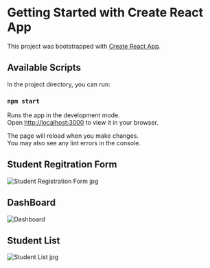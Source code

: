 # Getting Started with Create React App

This project was bootstrapped with [Create React App](https://github.com/facebook/create-react-app).

## Available Scripts

In the project directory, you can run:

### `npm start`

Runs the app in the development mode.\
Open [http://localhost:3000](http://localhost:3000) to view it in your browser.

The page will reload when you make changes.\
You may also see any lint errors in the console.


## Student Regitration Form

![Student Registration Form  jpg](https://github.com/hassanramzan11/BCSF20M049_EAD_PII/assets/107794603/118144b8-0fc3-45fe-8483-1895d0e73375)


## DashBoard

![Dashboard](https://github.com/hassanramzan11/BCSF20M049_EAD_PII/assets/107794603/06444ebc-d049-443e-b2ad-44ad2ea8f039)

## Student List 

![Student List jpg](https://github.com/hassanramzan11/BCSF20M049_EAD_PII/assets/107794603/aace6620-ad4d-423c-a670-1e434d0689f5)
